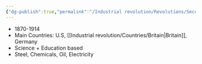 ```yaml
---
{"dg-publish":true,"permalink":"/Industrial revolution/Revolutions/Second Industrial Revolution/"}
---
```



*  1870-1914
* Main Countries: U.S, [[Industrial revolution/Countries/Britain\|Britain]], Germany
* Science + Education based
* Steel, Chemicals, Oil, Electricity
